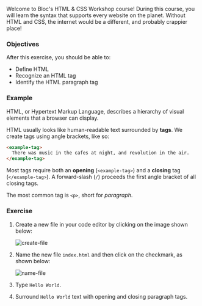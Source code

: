Welcome to Bloc's HTML & CSS Workshop course! During this course, you will learn the syntax that supports every website on the planet. Without HTML and CSS, the internet would be a different, and probably crappier place!

### Objectives

After this exercise, you should be able to:

- Define HTML
- Recognize an HTML tag
- Identify the HTML paragraph tag

### Example

HTML, or Hypertext Markup Language, describes a hierarchy of visual elements that a browser can display.

HTML usually looks like human-readable text surrounded by **tags**. We create tags using angle brackets, like so:

```html
<example-tag>
  There was music in the cafes at night, and revolution in the air.
</example-tag>
```

Most tags require both an **opening** (`<example-tag>`) and a **closing** tag (`</example-tag>`). A forward-slash (`/`) proceeds the first angle bracket of all closing tags.

The most common tag is `<p>`, short for *paragraph*.

### Exercise

1. Create a new file in your code editor by clicking on the image shown below:

    ![create-file](https://bloc-global-assets.s3.amazonaws.com/workshop/html-css-primer/create_file.png)
2. Name the new file `index.html` and then click on the checkmark, as shown below:

    ![name-file](https://bloc-global-assets.s3.amazonaws.com/workshop/html-css-primer/name_file.png)
3. Type `Hello World`.
4. Surround `Hello World` text with opening and closing paragraph tags.
